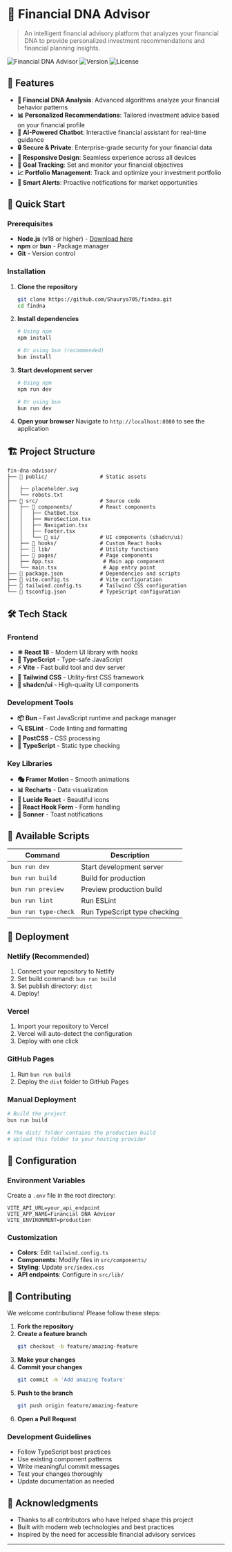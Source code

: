 # 🧬 Financial DNA Advisor

> An intelligent financial advisory platform that analyzes your financial DNA to provide personalized investment recommendations and financial planning insights.

![Financial DNA Advisor](https://img.shields.io/badge/Status-Active-brightgreen)
![Version](https://img.shields.io/badge/Version-1.0.0-blue)
![License](https://img.shields.io/badge/License-MIT-yellow)

## 🌟 Features

- **🧬 Financial DNA Analysis**: Advanced algorithms analyze your financial behavior patterns
- **📊 Personalized Recommendations**: Tailored investment advice based on your financial profile
- **💬 AI-Powered Chatbot**: Interactive financial assistant for real-time guidance
- **🔒 Secure & Private**: Enterprise-grade security for your financial data
- **📱 Responsive Design**: Seamless experience across all devices
- **🎯 Goal Tracking**: Set and monitor your financial objectives
- **📈 Portfolio Management**: Track and optimize your investment portfolio
- **🔔 Smart Alerts**: Proactive notifications for market opportunities

## 🚀 Quick Start

### Prerequisites

- **Node.js** (v18 or higher) - [Download here](https://nodejs.org/)
- **npm** or **bun** - Package manager
- **Git** - Version control

### Installation

1. **Clone the repository**
   ```bash
   git clone https://github.com/Shaurya705/findna.git
   cd findna
   ```

2. **Install dependencies**
   ```bash
   # Using npm
   npm install
   
   # Or using bun (recommended)
   bun install
   ```

3. **Start development server**
   ```bash
   # Using npm
   npm run dev
   
   # Or using bun
   bun run dev
   ```

4. **Open your browser**
   Navigate to `http://localhost:8080` to see the application

## 🏗️ Project Structure

```
fin-dna-advisor/
├── 📁 public/                 # Static assets
│   
│   ├── placeholder.svg
│   └── robots.txt
├── 📁 src/                    # Source code
│   ├── 📁 components/         # React components
│   │   ├── ChatBot.tsx
│   │   ├── HeroSection.tsx
│   │   ├── Navigation.tsx
│   │   ├── Footer.tsx
│   │   └── 📁 ui/             # UI components (shadcn/ui)
│   ├── 📁 hooks/              # Custom React hooks
│   ├── 📁 lib/                # Utility functions
│   ├── 📁 pages/              # Page components
│   ├── App.tsx                # Main app component
│   └── main.tsx               # App entry point
├── 📄 package.json            # Dependencies and scripts
├── 📄 vite.config.ts          # Vite configuration
├── 📄 tailwind.config.ts      # Tailwind CSS configuration
└── 📄 tsconfig.json           # TypeScript configuration
```

## 🛠️ Tech Stack

### Frontend
- **⚛️ React 18** - Modern UI library with hooks
- **📘 TypeScript** - Type-safe JavaScript
- **⚡ Vite** - Fast build tool and dev server
- **🎨 Tailwind CSS** - Utility-first CSS framework
- **🎯 shadcn/ui** - High-quality UI components

### Development Tools
- **📦 Bun** - Fast JavaScript runtime and package manager
- **🔍 ESLint** - Code linting and formatting
- **🎨 PostCSS** - CSS processing
- **🔧 TypeScript** - Static type checking

### Key Libraries
- **🎭 Framer Motion** - Smooth animations
- **📊 Recharts** - Data visualization
- **🎨 Lucide React** - Beautiful icons
- **📱 React Hook Form** - Form handling
- **🔔 Sonner** - Toast notifications

## 📝 Available Scripts

| Command | Description |
|---------|-------------|
| `bun run dev` | Start development server |
| `bun run build` | Build for production |
| `bun run preview` | Preview production build |
| `bun run lint` | Run ESLint |
| `bun run type-check` | Run TypeScript type checking |

## 🚀 Deployment

### Netlify (Recommended)
1. Connect your repository to Netlify
2. Set build command: `bun run build`
3. Set publish directory: `dist`
4. Deploy!

### Vercel
1. Import your repository to Vercel
2. Vercel will auto-detect the configuration
3. Deploy with one click

### GitHub Pages
1. Run `bun run build`
2. Deploy the `dist` folder to GitHub Pages

### Manual Deployment
```bash
# Build the project
bun run build

# The dist/ folder contains the production build
# Upload this folder to your hosting provider
```

## 🔧 Configuration

### Environment Variables
Create a `.env` file in the root directory:

```env
VITE_API_URL=your_api_endpoint
VITE_APP_NAME=Financial DNA Advisor
VITE_ENVIRONMENT=production
```

### Customization
- **Colors**: Edit `tailwind.config.ts`
- **Components**: Modify files in `src/components/`
- **Styling**: Update `src/index.css`
- **API endpoints**: Configure in `src/lib/`

## 🤝 Contributing

We welcome contributions! Please follow these steps:

1. **Fork the repository**
2. **Create a feature branch**
   ```bash
   git checkout -b feature/amazing-feature
   ```
3. **Make your changes**
4. **Commit your changes**
   ```bash
   git commit -m 'Add amazing feature'
   ```
5. **Push to the branch**
   ```bash
   git push origin feature/amazing-feature
   ```
6. **Open a Pull Request**

### Development Guidelines
- Follow TypeScript best practices
- Use existing component patterns
- Write meaningful commit messages
- Test your changes thoroughly
- Update documentation as needed

<!-- ## 📄 License

This project is licensed under the MIT License - see the [LICENSE](LICENSE) file for details. -->


## 🙏 Acknowledgments

- Thanks to all contributors who have helped shape this project
- Built with modern web technologies and best practices
- Inspired by the need for accessible financial advisory services

---

<div align="center">
  <!-- <b>Made with ❤️ for better financial decisions</b> -->
</div>
